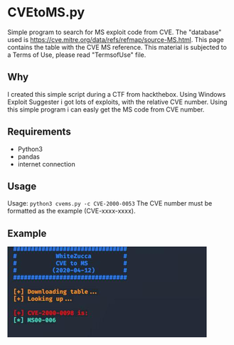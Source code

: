 # CVEtoMS.py
Simple program to search for MS exploit code from CVE.
The "database" used is https://cve.mitre.org/data/refs/refmap/source-MS.html.
This page contains the table with the CVE MS reference.
This material is subjected to a Terms of Use, please read "TermsofUse" file.


## Why
I created this simple script during a CTF from hackthebox. Using Windows Exploit Suggester i got lots of exploits, with the relative CVE number. Using this simple program i can easly get the MS code from CVE number.

## Requirements
- Python3
- pandas 
- internet connection

## Usage
Usage: `python3 cvems.py -c CVE-2000-0053`
The CVE number must be formatted as the example (CVE-xxxx-xxxx).

## Example
![Searching the MS number corresponding to CVE-2000-0098](Images/cvems.jpg)




